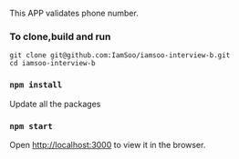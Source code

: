This APP validates phone number.

### To clone,build and run

```
git clone git@github.com:IamSoo/iamsoo-interview-b.git
cd iamsoo-interview-b
```

### `npm install`
Update all the packages 

### `npm start`
Open [http://localhost:3000](http://localhost:3000) to view it in the browser.